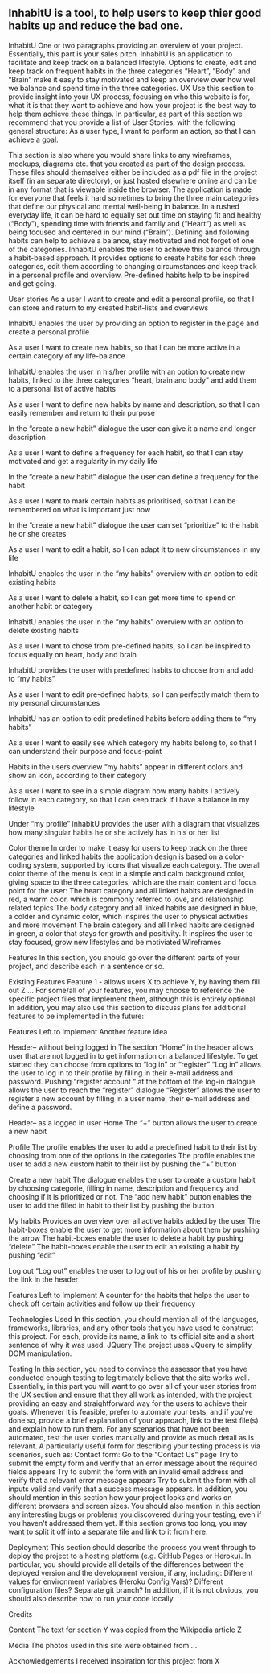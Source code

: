 ## InhabitU is a tool, to help users to keep thier good habits up and reduce the bad one.

InhabitU
One or two paragraphs providing an overview of your project.
Essentially, this part is your sales pitch.
InhabitU is an application to facilitate and keep track on a balanced lifestyle. Options to create, edit and keep track on frequent habits in the three categories “Heart”, “Body” and “Brain” make it easy to stay motivated and keep an overview over how well we balance and spend time in the three categories.
UX
Use this section to provide insight into your UX process, focusing on who this website is for, what it is that they want to achieve and how your project is the best way to help them achieve these things.
In particular, as part of this section we recommend that you provide a list of User Stories, with the following general structure:
As a user type, I want to perform an action, so that I can achieve a goal.

This section is also where you would share links to any wireframes, mockups, diagrams etc. that you created as part of the design process. These files should themselves either be included as a pdf file in the project itself (in an separate directory), or just hosted elsewhere online and can be in any format that is viewable inside the browser.
The application is made for everyone that feels it hard sometimes to bring the three main categories that define our physical and mental well-being in balance. In a rushed everyday life, it can be hard to equally set out time on staying fit and healthy (“Body”), spending time with friends and family and (“Heart”) as well as being focused and centered in our mind (“Brain”). Defining and following habits can help to achieve a balance, stay motivated and not forget of one of the categories. InhabitU enables the user to achieve this balance through a habit-based approach. It provides options to create habits for each three categories, edit them according to changing circumstances and keep track in a personal profile and overview. Pre-defined habits help to be inspired and get going. 

User stories
As a user I want to create and edit a personal profile, so that I can store and return to my created habit-lists and overviews

InhabitU enables the user by providing an option to register in the page and create a personal profile

As a user I want to create new habits, so that I can be more active in a certain category of my life-balance

InhabitU enables the user in his/her profile with an option to create new habits, linked to the three categories “heart, brain and body” and add them to a personal list of active habits

As a user I want to define new habits by name and description, so that I can easily remember and return to their purpose

In the “create a new habit” dialogue the user can give it a name and longer description

As a user I want to define a frequency for each habit, so that I can stay motivated and get a regularity in my daily life 

In the “create a new habit” dialogue the user can define a frequency for the habit

As a user I want to mark certain habits as prioritised, so that I can be remembered on what is important just now 

In the “create a new habit” dialogue the user can set “prioritize” to the habit he or she creates

As a user I want to edit a habit, so I can adapt it to new circumstances in my life

InhabitU enables the user in the “my habits” overview with an option to edit existing habits

As a user I want to delete a habit, so I can get more time to spend on another habit or category

InhabitU enables the user in the “my habits” overview with an option to delete existing habits

As a user I want to chose from pre-defined habits, so I can be inspired to focus equally on heart, body and brain

InhabitU provides the user with predefined habits to choose from and add to “my habits”

As a user I want to edit pre-defined habits, so I can perfectly match them to my personal circumstances

InhabitU has an option to edit predefined habits before adding them to “my habits”

As a user I want to easily see which category my habits belong to, so that I can understand their purpose and focus-point

Habits in the users overview “my habits” appear in different colors and show an icon, according to their category

As a user I want to see in a simple diagram how many habits I actively follow in each category, so that I can keep track if I have a balance in my lifestyle

Under “my profile” inhabitU provides the user with a diagram that visualizes how many singular habits he or she actively has in his or her list 

Color theme
In order to make it easy for users to keep track on the three categories and linked habits the application design is based on a color-coding system, supported by icons that visualize each category. 
The overall color theme of the menu is kept in a simple and calm background color, giving space to the three categories, which are the main content and focus point for the user:
The heart category and all linked habits are designed in red, a warm color, which is commonly referred to love, and relationship related topics
The body category and all linked habits are designed in blue, a colder and dynamic color, which inspires the user to physical activities and more movement
The brain category and all linked habits are designed in green, a color that stays for growth and positivity. It inspires the user to stay focused, grow new lifestyles and be motiviated
Wireframes

Features
In this section, you should go over the different parts of your project, and describe each in a sentence or so.

Existing Features
Feature 1 - allows users X to achieve Y, by having them fill out Z
...
For some/all of your features, you may choose to reference the specific project files that implement them, although this is entirely optional.
In addition, you may also use this section to discuss plans for additional features to be implemented in the future:

Features Left to Implement
Another feature idea


Header– without being logged in
The section “Home” in the header allows user that are not logged in to get information on a balanced lifestyle. To get started they can choose from options to “log in” or “register” 
“Log in” allows the user to log in to their profile by filling in their e-mail address and password. 
Pushing “register account “ at the bottom of the log-in dialogue allows the user to reach the “register” dialogue
“Register” allows the user to register a new account by filling in a user name, their e-mail address and define a password. 

Header– as a logged in user
Home
The “+” button allows the user to create a new habit

Profile
The profile enables the user to add a predefined habit to their list by choosing from one of the options in the categories
The profile enables the user to add a new custom habit to their list by pushing the “+” button

Create a new habit
The dialogue enables the user to create a custom habit by choosing categorie, filling in name, description and frequency and choosing if it is prioritized or not.
The “add new habit” button enables the user to add the filled in habit to their list by pushing the button

My habits
Provides an overview over all active habits added by the user
The habit-boxes enable the user to get more information about them by pushing the arrow 
The habit-boxes enable the user to delete a habit by pushing “delete” 
The habit-boxes enable the user to edit an existing a habit by pushing “edit” 

Log out
“Log out” enables the user to log out of his or her profile by pushing the link in the header

Features Left to Implement
A counter for the habits that helps the user to check off certain activities and follow up their frequency



Technologies Used
In this section, you should mention all of the languages, frameworks, libraries, and any other tools that you have used to construct this project. For each, provide its name, a link to its official site and a short sentence of why it was used.
JQuery
The project uses JQuery to simplify DOM manipulation.

Testing
In this section, you need to convince the assessor that you have conducted enough testing to legitimately believe that the site works well. Essentially, in this part you will want to go over all of your user stories from the UX section and ensure that they all work as intended, with the project providing an easy and straightforward way for the users to achieve their goals.
Whenever it is feasible, prefer to automate your tests, and if you've done so, provide a brief explanation of your approach, link to the test file(s) and explain how to run them.
For any scenarios that have not been automated, test the user stories manually and provide as much detail as is relevant. A particularly useful form for describing your testing process is via scenarios, such as:
Contact form:
Go to the "Contact Us" page
Try to submit the empty form and verify that an error message about the required fields appears
Try to submit the form with an invalid email address and verify that a relevant error message appears
Try to submit the form with all inputs valid and verify that a success message appears.
In addition, you should mention in this section how your project looks and works on different browsers and screen sizes.
You should also mention in this section any interesting bugs or problems you discovered during your testing, even if you haven't addressed them yet.
If this section grows too long, you may want to split it off into a separate file and link to it from here.

Deployment
This section should describe the process you went through to deploy the project to a hosting platform (e.g. GitHub Pages or Heroku).
In particular, you should provide all details of the differences between the deployed version and the development version, if any, including:
Different values for environment variables (Heroku Config Vars)?
Different configuration files?
Separate git branch?
In addition, if it is not obvious, you should also describe how to run your code locally.

Credits

Content
The text for section Y was copied from the Wikipedia article Z

Media
The photos used in this site were obtained from ...

Acknowledgements
I received inspiration for this project from X
